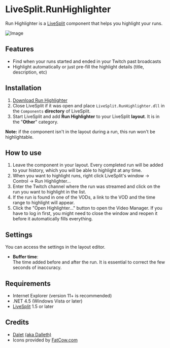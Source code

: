 LiveSplit.RunHighlighter
========================
Run Highlighter is a [LiveSplit](http://livesplit.org/) component that helps you highlight your runs.

![Image](http://i.imgur.com/dR4qvgb.png)

Features
--------
* Find when your runs started and ended in your Twitch past broadcasts
* Highlight automatically or just pre-fill the highlight details (title, description, etc)

Installation
------------
1. [Download Run Highlighter](https://github.com/Dalet/LiveSplit.RunHighlighter/releases/latest)
2. Close LiveSplit if it was open and place `LiveSplit.RunHighlighter.dll` in the `Components` **directory** of LiveSplit.
3. Start LiveSplit and add **Run Highlighter** to your LiveSplit **layout**. It is in the "**Other**" category.

**Note:** if the component isn't in the layout during a run, this run won't be highlightable.

How to use
----------
1. Leave the component in your layout. Every completed run will be added to your history, which you will be able to highlight at any time.
2. When you want to highlight runs, right click LiveSplit's window -> Control -> Run Highlighter...
3. Enter the Twitch channel where the run was streamed and click on the run you want to highlight in the list.  
4. If the run is found in one of the VODs, a link to the VOD and the time range to highlight will appear.
5. Click the "Open Highlighter..." button to open the Video Manager. If you have to log in first, you might need to close the window and reopen it before it automatically fills everything.

Settings
--------
You can access the settings in the layout editor.

* **Buffer time**:  
The time added before and after the run. It is essential to correct the few seconds of inaccuracy.

Requirements
------------
* Internet Explorer (version 11+ is recommended)
* .NET 4.5 (Windows Vista or later)
* [LiveSplit](http://livesplit.org/) 1.5 or later

Credits
-------
* [Dalet](https://twitter.com/Dalleth_) [(aka Dalleth)](http://twitch.tv/dalleth_)
* Icons provided by [FatCow.com](http://www.fatcow.com/free-icons)
